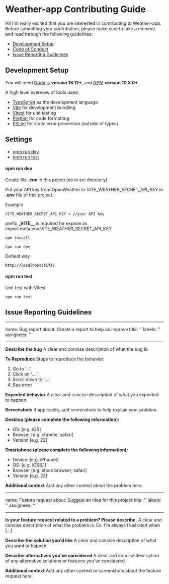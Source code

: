 # Weather-app Contributing Guide
Hi! I'm really excited that you are interested in contributing to Weather-app. Before submitting your contribution, please make sure to take a moment and read through the following guidelines:
- [Development Setup](#development-setup)
- [Code of Conduct](https://github.com/Roman-wdesign/Weather-app/blob/main/CODE_OF_CONDUCT.md)
- [Issue Reporting Guidelines](#issue-reporting-guidelines)



## Development Setup
You will need [Node.js](https://nodejs.org) **version 18.12+**, and [NPM](https://docs.npmjs.com/cli/v10/commands/npm-install) **version 10.3.0+**.

A high level overview of tools used:

- [TypeScript](https://www.typescriptlang.org/) as the development language
- [Vite](https://vitejs.dev/) for development bundling
- [Vitest](https://vitest.dev/) for unit testing
- [Prettier](https://prettier.io/) for code formatting
- [ESLint](https://eslint.org/) for static error prevention (outside of types)

## Settings

- [npm run dev](#npm-run-dev)
- [npm run test](#npm-run-test)


#### npm run dev
Create file **_.env_** in this poject (no in src directory)

Put your API key from OpenWeather to VITE_WEATHER_SECRET_API_KEY in
**.env** file of this project.

Example

```
VITE_WEATHER_SECRET_API_KEY = //your API key
```

prefix **\_VITE\_\_** is required for expose as import.meta.env.VITE_WEATHER_SECRET_API_KEY



```
npm install
```

```
npm run dev
```

Default way  

**`http://localhost:5173/`**

#### npm run test
Unit test with Vitest

```
npm run test
```

## Issue Reporting Guidelines

---
name: Bug report
about: Create a report to help us improve
title: ''
labels: ''
assignees: ''

---

**Describe the bug**
A clear and concise description of what the bug is.

**To Reproduce**
Steps to reproduce the behavior:
1. Go to '...'
2. Click on '....'
3. Scroll down to '....'
4. See error

**Expected behavior**
A clear and concise description of what you expected to happen.

**Screenshots**
If applicable, add screenshots to help explain your problem.

**Desktop (please complete the following information):**
 - OS: [e.g. iOS]
 - Browser [e.g. chrome, safari]
 - Version [e.g. 22]

**Smartphone (please complete the following information):**
 - Device: [e.g. iPhone6]
 - OS: [e.g. iOS8.1]
 - Browser [e.g. stock browser, safari]
 - Version [e.g. 22]

**Additional context**
Add any other context about the problem here.

---
name: Feature request
about: Suggest an idea for this project
title: ''
labels: ''
assignees: ''

---

**Is your feature request related to a problem? Please describe.**
A clear and concise description of what the problem is. Ex. I'm always frustrated when [...]

**Describe the solution you'd like**
A clear and concise description of what you want to happen.

**Describe alternatives you've considered**
A clear and concise description of any alternative solutions or features you've considered.

**Additional context**
Add any other context or screenshots about the feature request here.

